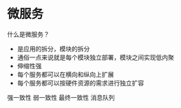 微服务
=====
什么是微服务？
 - 是应用的拆分，模块的拆分
 - 通俗一点来说就是每个模块独立部署，模块之间实现低内聚
 - 伸缩性强
 - 每个服务都可以在横向和纵向上扩展
 - 每个服务都可以按硬件资源的需求进行独立扩容




强一致性
弱一致性
最终一致性 消息队列